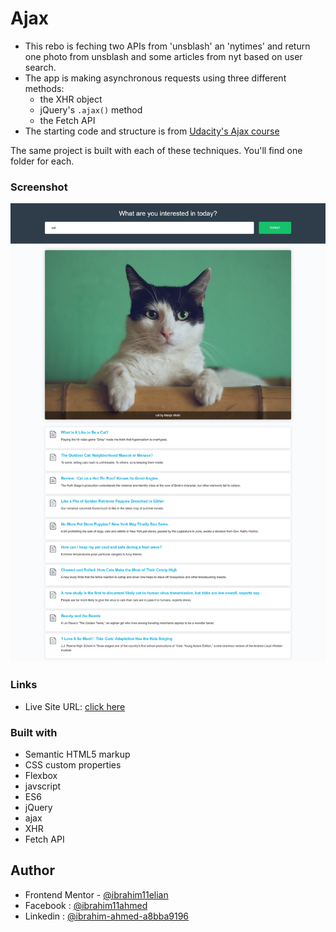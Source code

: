 # Ajax

- This rebo is feching two APIs from 'unsblash' an 'nytimes' and return one photo from unsblash and some articles from nyt based on user search.
- The app is making asynchronous requests using three different methods:
  - the XHR object
  - jQuery's `.ajax()` method
  - the Fetch API
- The starting code and structure is from [Udacity's Ajax course]()

The same project is built with each of these techniques. You'll find one folder for each.

### Screenshot

![screenshot](./images/screenshot.png "screenshot")

### Links

- Live Site URL: [click here](https://ibrahim11elian.github.io/image-and-articles/)

### Built with

- Semantic HTML5 markup
- CSS custom properties
- Flexbox
- javscript
- ES6
- jQuery
- ajax
- XHR
- Fetch API

## Author

- Frontend Mentor - [@ibrahim11elian](https://www.frontendmentor.io/profile/ibrahim11elian)
- Facebook : [@ibrahim11ahmed](https://www.facebook.com/ibrahim11ahmed/)
- Linkedin : [@ibrahim-ahmed-a8bba9196](https://www.linkedin.com/in/ibrahim-ahmed-a8bba9196/)

